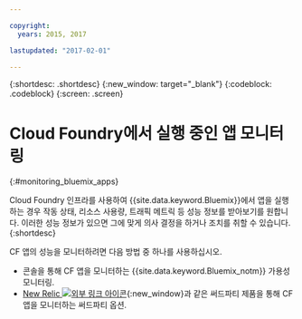 ```yaml
---

copyright:
  years: 2015, 2017

lastupdated: "2017-02-01"

---
```



{:shortdesc: .shortdesc}
{:new_window: target="_blank"}
{:codeblock: .codeblock}
{:screen: .screen}


# Cloud Foundry에서 실행 중인 앱 모니터링
 {:#monitoring_bluemix_apps}

Cloud Foundry 인프라를 사용하여 {{site.data.keyword.Bluemix}}에서 앱을 실행하는 경우 작동 상태, 리소스 사용량, 트래픽 메트릭 등 성능 정보를 받아보기를 원합니다. 이러한 성능 정보가 있으면 그에 맞게 의사 결정을 하거나 조치를 취할 수 있습니다.
{:shortdesc}

CF 앱의 성능을 모니터하려면 다음 방법 중 하나를 사용하십시오.

* 콘솔을 통해 CF 앱을 모니터하는 {{site.data.keyword.Bluemix_notm}} 가용성 모니터링.
* [New Relic ![외부 링크 아이콘](../../../icons/launch-glyph.svg "외부 링크 아이콘")](http://newrelic.com/){:new_window}과 같은 써드파티 제품을 통해 CF 앱을 모니터하는 써드파티 옵션.




